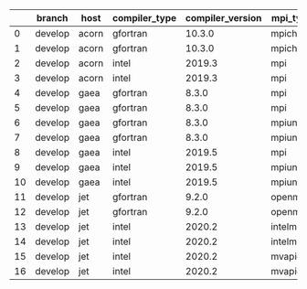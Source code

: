 |    | branch   | host   | compiler_type   | compiler_version   | mpi_type   | mpi_version   | o_g   | os     | unit_pass   | unit_fail   | system_pass   | system_fail   | example_pass   | example_fail   | nuopc_pass   | nuopc_fail   | build_passed   |
|----|----------|--------|-----------------|--------------------|------------|---------------|-------|--------|-------------|-------------|---------------|---------------|----------------|----------------|--------------|--------------|----------------|
|  0 | develop  | acorn  | gfortran        | 10.3.0             | mpich3     | 8.1.7         | O     | Linux  | 9071        | 0           | 49            | 0             | 80             | 0              | 50           | 0            | True           |
|  1 | develop  | acorn  | gfortran        | 10.3.0             | mpich3     | 8.1.7         | g     | Linux  | 13695       | 0           | 49            | 0             | 80             | 0              | 50           | 0            | True           |
|  2 | develop  | acorn  | intel           | 2019.3             | mpi        | 8.1.7         | O     | Linux  | 11931       | queued28    | 49            | 0             | 80             | 0              | 50           | 0            | True           |
|  3 | develop  | acorn  | intel           | 2019.3             | mpi        | 8.1.7         | g     | Linux  | 11931       | queued28    | 49            | 0             | 80             | 0              | 50           | 0            | True           |
|  4 | develop  | gaea   | gfortran        | 8.3.0              | mpi        | 7.7.11        | O     | Unicos | fail        | fail        | fail          | fail          | fail           | fail           | queued       | queued       | False          |
|  5 | develop  | gaea   | gfortran        | 8.3.0              | mpi        | 7.7.11        | g     | Unicos | fail        | fail        | fail          | fail          | fail           | fail           | queued       | queued       | False          |
|  6 | develop  | gaea   | gfortran        | 8.3.0              | mpiuni     | None          | O     | Unicos | fail        | fail        | fail          | fail          | fail           | fail           | 0            | 50           | False          |
|  7 | develop  | gaea   | gfortran        | 8.3.0              | mpiuni     | None          | g     | Unicos | fail        | fail        | fail          | fail          | fail           | fail           | 0            | 50           | False          |
|  8 | develop  | gaea   | intel           | 2019.5             | mpi        | 7.7.11        | O     | Unicos | fail        | fail        | fail          | fail          | fail           | fail           | queued       | queued       | False          |
|  9 | develop  | gaea   | intel           | 2019.5             | mpiuni     | None          | O     | Unicos | fail        | fail        | fail          | fail          | fail           | fail           | 0            | 50           | False          |
| 10 | develop  | gaea   | intel           | 2019.5             | mpiuni     | None          | g     | Unicos | fail        | fail        | fail          | fail          | fail           | fail           | 0            | 50           | False          |
| 11 | develop  | jet    | gfortran        | 9.2.0              | openmpi    | 3.1.4         | O     | Linux  | 9071        | 0           | 49            | 0             | 80             | 0              | 50           | 0            | True           |
| 12 | develop  | jet    | gfortran        | 9.2.0              | openmpi    | 3.1.4         | g     | Linux  | 13695       | 0           | 49            | 0             | 80             | 0              | 50           | 0            | True           |
| 13 | develop  | jet    | intel           | 2020.2             | intelmpi   | 2020.2        | O     | Linux  | 11939       | queued36    | 49            | 0             | 80             | 0              | 50           | 0            | True           |
| 14 | develop  | jet    | intel           | 2020.2             | intelmpi   | 2020.2        | g     | Linux  | fail        | fail        | fail          | fail          | fail           | fail           | queued       | queued       | True           |
| 15 | develop  | jet    | intel           | 2020.2             | mvapich2   | 2.3           | O     | Linux  | fail        | fail        | fail          | fail          | fail           | fail           | queued       | queued       | True           |
| 16 | develop  | jet    | intel           | 2020.2             | mvapich2   | 2.3           | g     | Linux  | fail        | fail        | fail          | fail          | fail           | fail           | queued       | queued       | True           |